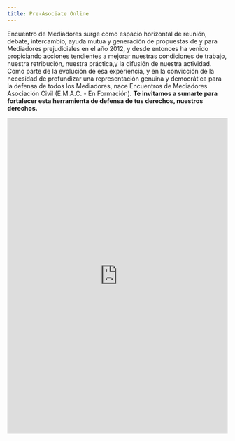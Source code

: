 ```yaml
---
title: Pre-Asociate Online
---
```

Encuentro de Mediadores surge como espacio horizontal de reunión, debate, intercambio, ayuda mutua y generación de propuestas de y para Mediadores prejudiciales en el año 2012, y desde entonces ha venido propiciando acciones tendientes a mejorar nuestras condiciones de trabajo, nuestra retribución, nuestra práctica,y la difusión de nuestra actividad. 
Como parte de la evolución de esa experiencia, y en la convicción de la necesidad de profundizar una representación genuina y democrática para la defensa de todos los Mediadores, nace Encuentros de Mediadores Asociación Civil (E.M.A.C. - En Formación). 
**Te invitamos a sumarte para fortalecer esta herramienta de defensa de tus derechos, nuestros derechos.**

<iframe src="https://docs.google.com/forms/d/e/1FAIpQLSdZeL-3XMaYktutC2tQPseKjOp6TBd5k-zmGYerfbs9jYaG-A/viewform?embedded=true" width="100%" height="720" frameborder="0" marginheight="0" marginwidth="0">Cargando…</iframe>
